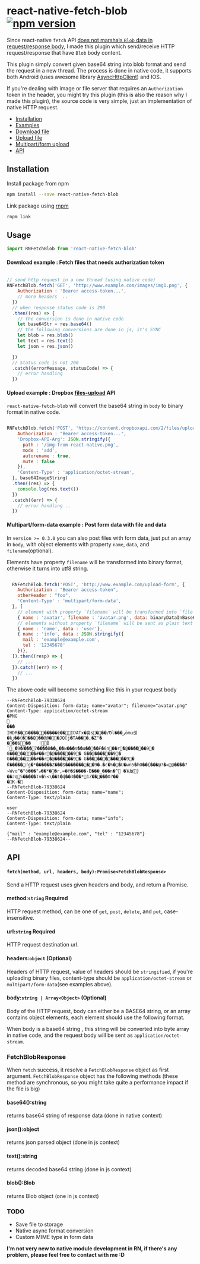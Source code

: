 # react-native-fetch-blob [![npm version](https://badge.fury.io/js/react-native-fetch-blob.svg)](https://badge.fury.io/js/react-native-fetch-blob)

Since react-native `fetch` API [does not marshals `Blob` data in request/response
body](https://github.com/facebook/react-native/issues/854), I made this plugin which send/receive HTTP request/response that have `Blob` body content.

This plugin simply convert given base64 string into blob format and send the request in a new thread. The process is done in native code, it supports both Android (uses awesome library  [AsyncHttpClient](https://github.com/AsyncHttpClient/async-http-client])) and IOS.

If you're dealing with image or file server that requires an `Authorization` token in the header, you might try this plugin (this is also the reason why I made this plugin), the source code is very simple, just an implementation of native HTTP request.


* [Installation](#user-content-installation)
* [Examples](#user-content-usage)
 * [Download file](#user-content-download-example--fetch-files-that-needs-authorization-token)
 * [Upload file](#user-content-upload-example--dropbox-files-upload-api)
 * [Multipart/form upload](#user-content-multipartform-data-example--post-form-data-with-file-and-data)
* [API](#user-content-api)

## Installation

Install package from npm

```sh
npm install --save react-native-fetch-blob
```

Link package using [rnpm](https://github.com/rnpm/rnpm)

```sh
rnpm link
```

## Usage

```js
import RNFetchBlob from 'react-native-fetch-blob'
```
#### Download example : Fetch files that needs authorization token

```js

// send http request in a new thread (using native code)
RNFetchBlob.fetch('GET', 'http://www.example.com/images/img1.png', {
    Authorization : 'Bearer access-token...',
    // more headers  ..
  })
  // when response status code is 200
  .then((res) => {
    // the conversion is done in native code
    let base64Str = res.base64()
    // the following conversions are done in js, it's SYNC
    let blob = res.blob()
    let text = res.text()
    let json = res.json()

  })
  // Status code is not 200
  .catch((errorMessage, statusCode) => {
    // error handling
  })
```

####  Upload example : Dropbox [files-upload](https://www.dropbox.com/developers/documentation/http/documentation#files-upload) API

`react-native-fetch-blob` will convert the base64 string in `body` to binary format in native code.

```js

RNFetchBlob.fetch('POST', 'https://content.dropboxapi.com/2/files/upload', {
    Authorization : "Bearer access-token...",
    'Dropbox-API-Arg': JSON.stringify({
      path : '/img-from-react-native.png',
      mode : 'add',
      autorename : true,
      mute : false
    }),
    'Content-Type' : 'application/octet-stream',
  }, base64ImageString)
  .then((res) => {
    console.log(res.text())
  })
  .catch((err) => {
    // error handling ..
  })
```

#### Multipart/form-data example : Post form data with file and data

In `version >= 0.3.0` you can also post files with form data,  just put an array in `body`, with object elements with property `name`, `data`, and `filename`(optional).

Elements have property `filename` will be transformed into binary format, otherwise it turns into utf8 string.

```js

  RNFetchBlob.fetch('POST', 'http://www.example.com/upload-form', {
    Authorization : "Bearer access-token",
    otherHeader : "foo",
    'Content-Type' : 'multipart/form-data',
  }, [
    // element with property `filename` will be transformed into `file` in form data
    { name : 'avatar', filename : 'avatar.png', data: binaryDataInBase64},
    // elements without property `filename` will be sent as plain text
    { name : 'name', data : 'user'},
    { name : 'info', data : JSON.stringify({
      mail : 'example@example.com',
      tel : '12345678'
    })},
  ]).then((resp) => {
    // ...
  }).catch((err) => {
    // ...
  })
```

The above code will become something like this in your request body

```
--RNFetchBlob-79338624
Content-Disposition: form-data; name="avatar"; filename="avatar.png"
Content-Type: application/octet-stream
�PNG

���
IHDR��G���������ʣ��IDATx�흋s���/Ծl���رӧmu괝�kڙ��{���Q��@@��JQ[j�TA���,�Z"�
���$��	!B `_�ٲ�9���7����B��ݻ��w���s��u����F�6n��r�@������9� G�������#��r�@������9� G��@������9� G�������#��r�@������9� G�����������9� Ǩ�����ᝲg�*������Z���$���������9�.�c�%��U�wn5�hO��{���@?�=@����?~Wvo^�"ő���"͏ޒ��*��r,=�f�$����-E���_���n�^ �Ҡ㞏}��Jq5�����Iv�5<\��1�ɖ��3���*1Z�����O?��
�K-�
--RNFetchBlob-79338624
Content-Disposition: form-data; name="name";
Content-Type: text/plain

user
--RNFetchBlob-79338624
Content-Disposition: form-data; name="info";
Content-Type: text/plain

{"mail" : "example@example.com", "tel" : "12345678"}
--RNFetchBlob-79338624--
```


## API

#### `fetch(method, url, headers, body):Promise<FetchBlobResponse> `

Send a HTTP request uses given headers and body, and return a Promise.

#### method:`string` Required
HTTP request method, can be one of `get`, `post`, `delete`, and `put`, case-insensitive.
#### url:`string` Required
HTTP request destination url.
#### headers:`object` (Optional)
Headers of HTTP request, value of headers should be `stringified`, if you're uploading binary files, content-type should be `application/octet-stream` or `multipart/form-data`(see examples above).
#### body:`string | Array<Object>` (Optional)
Body of the HTTP request, body can either be a BASE64 string, or an array contains object elements, each element should use the following format.



When body is a base64 string , this string will be converted into byte array in native code, and the request body will be sent as `application/octet-stream`.

### FetchBlobResponse

When `fetch` success, it resolve a `FetchBlobResponse` object as first argument. `FetchBlobResponse` object has the following methods (these method are synchronous, so you might take quite a performance impact if the file is big)

#### base64():string
  returns base64 string of response data (done in native context)
#### json():object
  returns json parsed object (done in js context)
#### text():string
  returns decoded base64 string (done in js context)
#### blob():Blob
  returns Blob object (one in js context)

### TODO

* Save file to storage
* Native async format conversion
* Custom MIME type in form data


**I'm not very new to native module development in RN, if there's any problem, please feel free to contact with me :D** 
